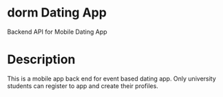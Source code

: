 # dorm Dating App
Backend API for Mobile Dating App

# Description
This is a mobile app back end for event based dating app. Only university students can register to app and create their profiles.


